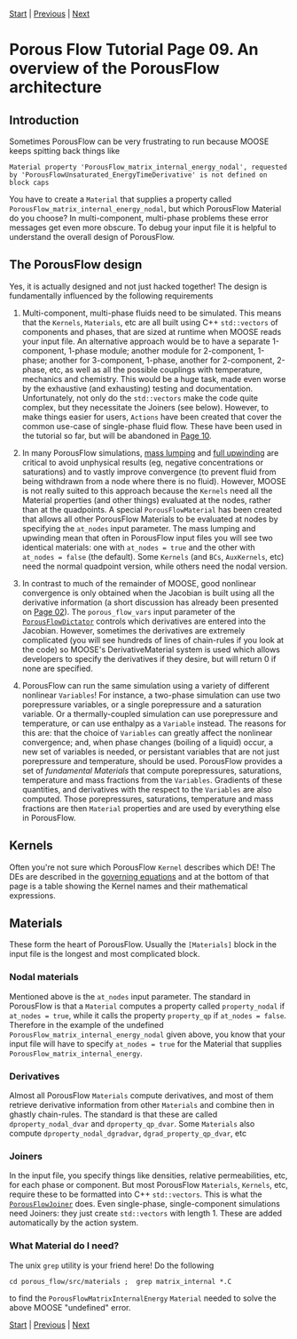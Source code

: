 [Start](porous_flow/tutorial_00.md) |
[Previous](porous_flow/tutorial_08.md) |
[Next](porous_flow/tutorial_10.md)

# Porous Flow Tutorial Page 09.  An overview of the PorousFlow architecture

## Introduction

Sometimes PorousFlow can be very frustrating to run because MOOSE keeps spitting back things like

`Material property 'PorousFlow_matrix_internal_energy_nodal', requested by 'PorousFlowUnsaturated_EnergyTimeDerivative' is not defined on block caps`

You have to create a `Material` that supplies a property called `PorousFlow_matrix_internal_energy_nodal`, but which PorousFlow Material do you choose?  In multi-component, multi-phase problems these error messages get even more obscure.  To debug your input file it is helpful to understand the overall design of PorousFlow.

## The PorousFlow design

Yes, it is actually designed and not just hacked together!  The design is fundamentally influenced by the following requirements

1. Multi-component, multi-phase fluids need to be simulated.  This means that the `Kernels`, `Materials`, etc are all built using C++ `std::vectors` of components and phases, that are sized at runtime when MOOSE reads your input file.  An alternative approach would be to have a separate 1-component, 1-phase module; another module for 2-component, 1-phase; another for 3-component, 1-phase, another for 2-component, 2-phase, etc, as well as all the possible couplings with temperature, mechanics and chemistry.  This would be a huge task, made even worse by the exhaustive (and exhausting) testing and documentation.  Unfortunately, not only do the `std::vectors` make the code quite complex, but they necessitate the Joiners (see below).  However, to make things easier for users, `Actions` have been created that cover the common use-case of single-phase fluid flow.  These have been used in the tutorial so far, but will be abandoned in [Page 10](porous_flow/tutorial_10.md).

2. In many PorousFlow simulations, [mass lumping](porous_flow/mass_lumping.md) and [full upwinding](porous_flow/upwinding.md) are critical to avoid unphysical results (eg, negative concentrations or saturations) and to vastly improve convergence (to prevent fluid from being withdrawn from a node where there is no fluid).  However, MOOSE is not really suited to this approach because the `Kernels` need all the Material properties (and other things) evaluated at the nodes, rather than at the quadpoints.  A special `PorousFlowMaterial` has been created that allows all other PorousFlow Materials to be evaluated at nodes by specifying the `at_nodes` input parameter.  The mass lumping and upwinding mean that often in PorousFlow input files you will see two identical materials: one with `at_nodes = true` and the other with `at_nodes = false` (the default).  Some `Kernels` (and `BCs`, `AuxKernels`, etc) need the normal quadpoint version, while others need the nodal version.

3. In contrast to much of the remainder of MOOSE, good nonlinear convergence is only obtained when the Jacobian is built using all the derivative information (a short discussion has already been presented on [Page 02](porous_flow/tutorial_02.md)).  The `porous_flow_vars` input parameter of the [`PorousFlowDictator`](PorousFlowDictator.md) controls which derivatives are entered into the Jacobian.  However, sometimes the derivatives are extremely complicated (you will see hundreds of lines of chain-rules if you look at the code) so MOOSE's DerivativeMaterial system is used which allows developers to specify the derivatives if they desire, but will return 0 if none are specified.

4. PorousFlow can run the same simulation using a variety of different nonlinear `Variables`!  For instance, a two-phase simulation can use two porepressure variables, or a single porepressure and a saturation variable.  Or a thermally-coupled simulation can use porepressure and temperature, or can use enthalpy as a `Variable` instead.  The reasons for this are: that the choice of `Variables` can greatly affect the nonlinear convergence; and, when phase changes (boiling of a liquid) occur, a new set of variables is needed, or persistant variables that are not just porepressure and temperature, should be used.  PorousFlow provides a set of *fundamental Materials* that compute porepressures, saturations, temperature and mass fractions from the `Variables`.  Gradients of these quantities, and derivatives with the respect to the `Variables` are also computed.  Those porepressures, saturations, temperature and mass fractions are then `Material` properties and are used by everything else in PorousFlow.

## Kernels

Often you're not sure which PorousFlow `Kernel` describes which DE!  The DEs are described in the [governing equations](porous_flow/governing_equations.md) and at the bottom of that page is a table showing the Kernel names and their mathematical expressions.

## Materials

These form the heart of PorousFlow.  Usually the `[Materials]` block in the input file is the longest and most complicated block.

### Nodal materials

Mentioned above is the `at_nodes` input parameter.  The standard in PorousFlow is that a `Material` computes a property called `property_nodal` if `at_nodes = true`, while it calls the property `property_qp` if `at_nodes = false`.  Therefore in the example of the undefined `PorousFlow_matrix_internal_energy_nodal` given above, you know that your input file will have to specify `at_nodes = true` for the Material that supplies `PorousFlow_matrix_internal_energy`.

### Derivatives

Almost all PorousFlow `Materials` compute derivatives, and most of them retrieve derivative information from other `Materials` and combine then in ghastly chain-rules.  The standard is that these are called `dproperty_nodal_dvar` and `dproperty_qp_dvar`.  Some `Materials` also compute `dproperty_nodal_dgradvar`, `dgrad_property_qp_dvar`, etc

### Joiners

In the input file, you specify things like densities, relative permeabilities, etc, for each phase or component.  But most PorousFlow `Materials`, `Kernels`, etc, require these to be formatted into C++ `std::vectors`.  This is what the [`PorousFlowJoiner`](PorousFlowJoiner.md) does.  Even single-phase, single-component simulations need Joiners: they just create `std::vectors` with length 1. These are
added automatically by the action system.

### What Material do I need?

The unix `grep` utility is your friend here!  Do the following

`cd porous_flow/src/materials ;  grep matrix_internal *.C`

to find the `PorousFlowMatrixInternalEnergy` `Material` needed to solve the above MOOSE "undefined" error.

[Start](porous_flow/tutorial_00.md) |
[Previous](porous_flow/tutorial_08.md) |
[Next](porous_flow/tutorial_10.md)
